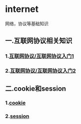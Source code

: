 # internet
网络，协议等基础知识

## 一.互联网协议相关知识
### 1.[互联网协议/互联网协议入门1](./互联网协议/互联网协议入门1.md)
### 2.[互联网协议/互联网协议入门2](./互联网协议/互联网协议入门2.md)

## 二.cookie和session
### 1.[cookie](./cookie和session/cookie.md)
### 2.[session](./cookie和session/session.md)